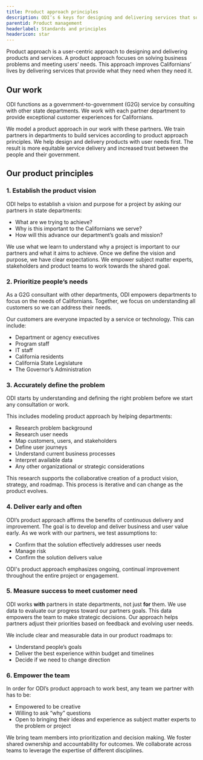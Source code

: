 ```yaml
---
title: Product approach principles
description: ODI’s 6 keys for designing and delivering services that solve business problems and meet user needs
parentid: Product management
headerlabel: Standards and principles
headericon: star
---
```

<p class="text-lead">Product approach is a user-centric approach to designing and delivering products and services. A product approach focuses on solving business problems and meeting users’ needs. This approach improves Californians’ lives by delivering services that provide what they need when they need it.</p>

## Our work

ODI functions as a government-to-government (G2G) service by consulting with other state departments. We work with each partner department to provide exceptional customer experiences for Californians.

We model a product approach in our work with these partners. We train partners in departments to build services according to product approach principles. We help design and delivery products with user needs first. The result is more equitable service delivery and increased trust between the people and their government.

## Our product principles

### 1. Establish the product vision

ODI helps to establish a vision and purpose for a project by asking our partners in state departments:

* What are we trying to achieve?
* Why is this important to the Californians we serve?
* How will this advance our department’s goals and mission?

We use what we learn to understand why a project is important to our partners and what it aims to achieve. Once we define the vision and purpose, we have clear expectations. We empower subject matter experts, stakeholders and product teams to work towards the shared goal.

### 2. Prioritize people’s needs

As a G2G consultant with other departments, ODI empowers departments to focus on the needs of Californians. Together, we focus on understanding all customers so we can address their needs.

Our customers are everyone impacted by a service or technology. This can include:

* Department or agency executives
* Program staff
* IT staff
* California residents
* California State Legislature
* The Governor’s Administration

### 3. Accurately define the problem

ODI starts by understanding and defining the right problem before we start any consultation or work.

This includes modeling product approach by helping departments:

* Research problem background
* Research user needs
* Map customers, users, and stakeholders
* Define user journeys
* Understand current business processes
* Interpret available data
* Any other organizational or strategic considerations

This research supports the collaborative creation of a product vision, strategy, and roadmap. This process is iterative and can change as the product evolves.

### 4. Deliver early and often

ODI’s product approach affirms the benefits of continuous delivery and improvement. The goal is to develop and deliver business and user value early. As we work with our partners, we test assumptions to:

* Confirm that the solution effectively addresses user needs
* Manage risk
* Confirm the solution delivers value

ODI's product approach emphasizes ongoing, continual improvement throughout the entire project or engagement.

### 5. Measure success to meet customer need

ODI works **with** partners in state departments, not just **for** them. We use data to evaluate our progress toward our partners goals. This data empowers the team to make strategic decisions. Our approach helps partners adjust their priorities based on feedback and evolving user needs.

We include clear and measurable data in our product roadmaps to:

* Understand people’s goals
* Deliver the best experience within budget and timelines
* Decide if we need to change direction

### 6. Empower the team

In order for ODI’s product approach to work best, any team we partner with has to be:

* Empowered to be creative
* Willing to ask “why” questions
* Open to bringing their ideas and experience as subject matter experts to the problem or project

We bring team members into prioritization and decision making. We foster shared ownership and accountability for outcomes. We collaborate across teams to leverage the expertise of different disciplines.

